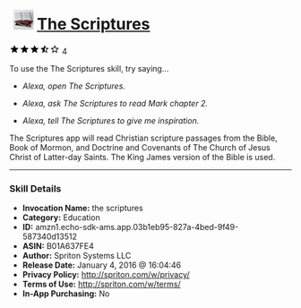 # &nbsp;<img src="skill_icon" alt="The Scriptures icon" width="36"> [The Scriptures](http://alexa.amazon.com/#skills/amzn1.echo-sdk-ams.app.03b1eb95-827a-4bed-9f49-587340d13512)
![3.3 stars](../../images/ic_star_black_18dp_1x.png)![3.3 stars](../../images/ic_star_black_18dp_1x.png)![3.3 stars](../../images/ic_star_black_18dp_1x.png)![3.3 stars](../../images/ic_star_half_black_18dp_1x.png)![3.3 stars](../../images/ic_star_border_black_18dp_1x.png) 4

To use the The Scriptures skill, try saying...

* *Alexa, open The Scriptures.*

* *Alexa, ask The Scriptures to read Mark chapter 2.*

* *Alexa, tell The Scriptures to give me inspiration.*

The Scriptures app will read Christian scripture passages from the Bible, Book of Mormon, and Doctrine and Covenants of The Church of Jesus Christ of Latter-day Saints.  The King James version of the Bible is used.

***

### Skill Details

* **Invocation Name:** the scriptures
* **Category:** Education
* **ID:** amzn1.echo-sdk-ams.app.03b1eb95-827a-4bed-9f49-587340d13512
* **ASIN:** B01A637FE4
* **Author:** Spriton Systems LLC
* **Release Date:** January 4, 2016 @ 16:04:46
* **Privacy Policy:** http://spriton.com/w/privacy/
* **Terms of Use:** http://spriton.com/w/terms/
* **In-App Purchasing:** No
